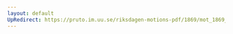```yaml
---
layout: default
UpRedirect: https://pruto.im.uu.se/riksdagen-motions-pdf/1869/mot_1869__ak__140/mot_1869__ak__140-003.pdf
---
```

